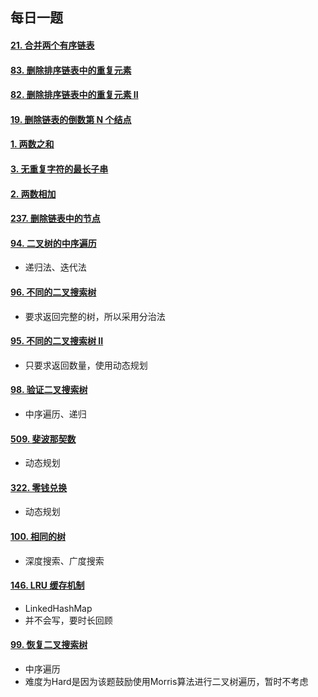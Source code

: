 ## 每日一题

#### [21. 合并两个有序链表](https://leetcode-cn.com/problems/merge-two-sorted-lists/)

#### [83. 删除排序链表中的重复元素](https://leetcode-cn.com/problems/remove-duplicates-from-sorted-list/)

#### [82. 删除排序链表中的重复元素 II](https://leetcode-cn.com/problems/remove-duplicates-from-sorted-list-ii/)

#### [19. 删除链表的倒数第 N 个结点](https://leetcode-cn.com/problems/remove-nth-node-from-end-of-list/)

#### [1. 两数之和](https://leetcode-cn.com/problems/two-sum/)

#### [3. 无重复字符的最长子串](https://leetcode-cn.com/problems/longest-substring-without-repeating-characters/)

#### [2. 两数相加](https://leetcode-cn.com/problems/add-two-numbers/)

#### [237. 删除链表中的节点](https://leetcode-cn.com/problems/delete-node-in-a-linked-list/)

#### [94. 二叉树的中序遍历](https://leetcode-cn.com/problems/binary-tree-inorder-traversal/)

* 递归法、迭代法

#### [96. 不同的二叉搜索树](https://leetcode-cn.com/problems/unique-binary-search-trees/)

* 要求返回完整的树，所以采用分治法

#### [95. 不同的二叉搜索树 II](https://leetcode-cn.com/problems/unique-binary-search-trees-ii/)

* 只要求返回数量，使用动态规划

#### [98. 验证二叉搜索树](https://leetcode-cn.com/problems/validate-binary-search-tree/)

* 中序遍历、递归

#### [509. 斐波那契数](https://leetcode-cn.com/problems/fibonacci-number/)

* 动态规划

#### [322. 零钱兑换](https://leetcode-cn.com/problems/coin-change/)

* 动态规划

#### [100. 相同的树](https://leetcode-cn.com/problems/same-tree/)  

* 深度搜索、广度搜索

#### [146. LRU 缓存机制](https://leetcode-cn.com/problems/lru-cache/)

* LinkedHashMap
* 并不会写，要时长回顾

#### [99. 恢复二叉搜索树](https://leetcode-cn.com/problems/recover-binary-search-tree/)

* 中序遍历
* 难度为Hard是因为该题鼓励使用Morris算法进行二叉树遍历，暂时不考虑